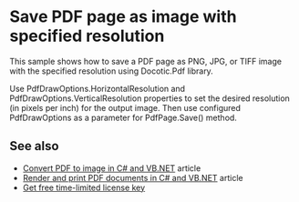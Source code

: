 # Save PDF page as image with specified resolution
This sample shows how to save a PDF page as PNG, JPG, or TIFF image with the specified resolution using Docotic.Pdf library.

Use PdfDrawOptions.HorizontalResolution and PdfDrawOptions.VerticalResolution properties to set the desired resolution (in pixels per inch) for the output image. Then use configured PdfDrawOptions as a parameter for PdfPage.Save() method.

## See also
* [Convert PDF to image in C# and VB.NET](https://bitmiracle.com/pdf-library/convert-pdf-to-image.aspx) article
* [Render and print PDF documents in C# and VB.NET](https://bitmiracle.com/pdf-library/draw-print-pdf.aspx) article
* [Get free time-limited license key](https://bitmiracle.com/pdf-library/download-pdf-library.aspx)